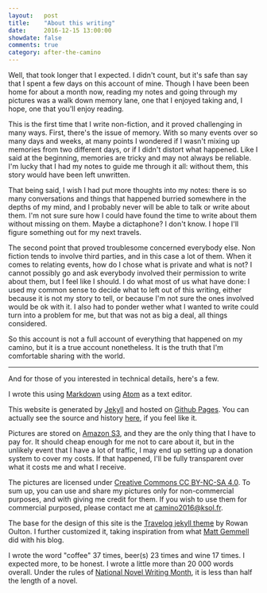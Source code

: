 ```yaml
---
layout:   post
title:    "About this writing"
date:     2016-12-15 13:00:00
showdate: false
comments: true
category: after-the-camino
---
```


Well, that took longer that I expected. I didn't count, but it's safe than say that I spent a few days on this account of mine. Though I have been been home for about a month now, reading my notes and going through my pictures was a walk down memory lane, one that I enjoyed taking and, I hope, one that you'll enjoy reading.

This is the first time that I write non-fiction, and it proved challenging in many ways. First, there's the issue of memory. With so many events over so many days and weeks, at many points I wondered if I wasn't mixing up memories from two different days, or if I didn't distort what happened. Like I said at the beginning, memories are tricky and may not always be reliable. I'm lucky that I had my notes to guide me through it all: without them, this story would have been left unwritten.

That being said, I wish I had put more thoughts into my notes: there is so many conversations and things that happened burried somewhere in the depths of my mind, and I probably never will be able to talk or write about them. I'm not sure sure how I could have found the time to write about them without missing on them. Maybe a dictaphone? I don't know. I hope I'll figure something out for my next travels.

The second point that proved troublesome concerned everybody else. Non fiction tends to involve third parties, and in this case a lot of them. When it comes to relating events, how do I chose what is private and what is not? I cannot possibly go and ask everybody involved their permission to write about them, but I feel like I should. I do what most of us what have done: I used my common sense to decide what to left out of this writing, either because it is not my story to tell, or because I'm not sure the ones involved would be ok with it. I also had to ponder wether what I wanted to write could turn into a problem for me, but that was not as big a deal, all things considered.

So this account is not a full account of everything that happened on my camino, but it is a true account nonetheless. It is the truth that I'm comfortable sharing with the world.

<hr>

And for those of you interested in technical details, here's a few.

I wrote this using [Markdown](https://github.com/adam-p/markdown-here/wiki/Markdown-Cheatsheet) using [Atom](https://atom.io) as a text editor.

This website is generated by [Jekyll](http://jekyllrb.com) and hosted on [Github Pages](https://pages.github.com). You can actually see the source and history [here](https://github.com/ksol/camino-2016/), if you feel like it.

Pictures are stored on [Amazon S3](https://aws.amazon.com/fr/s3), and they are the only thing that I have to pay for. It should cheap enough for me not to care about it, but in the unlikely event that I have a lot of traffic, I may end up setting up a donation system to cover my costs. If that happened, I'll be fully transparent over what it costs me and what I receive.

The pictures are licensed under [Creative Commons CC BY-NC-SA 4.0](https://creativecommons.org/licenses/by-nc-sa/4.0/). To sum up, you can use and share my pictures only for non-commercial purposes, and with giving me credit for them. If you wish to use them for commercial purposed, please contact me at camino2016@ksol.fr.

The base for the design of this site is the [Travelog jekyll theme](https://github.com/rowanoulton/travelog-theme/) by Rowan Oulton. I further customized it, taking inspiration from what [Matt Gemmell](http://mattgemmell.com) did with his blog.

I wrote the word "coffee" 37 times, beer(s) 23 times and wine 17 times. I expected more, to be honest. I wrote a little more than 20 000 words overall. Under the rules of [National Novel Writing Month](https://en.wikipedia.org/wiki/National_Novel_Writing_Month), it is less than half the length of a novel.
